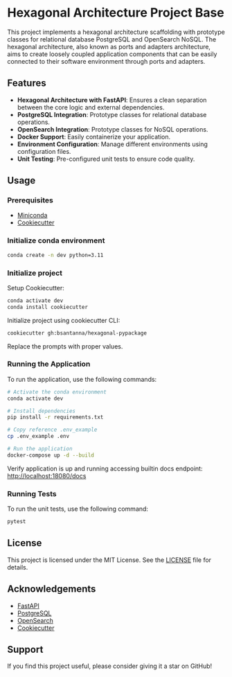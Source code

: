 # Hexagonal Architecture Project Base

This project implements a hexagonal architecture scaffolding with prototype classes for relational database PostgreSQL and OpenSearch NoSQL. The hexagonal architecture, also known as ports and adapters architecture, aims to create loosely coupled application components that can be easily connected to their software environment through ports and adapters.

## Features

- **Hexagonal Architecture with FastAPI**: Ensures a clean separation between the core logic and external dependencies.
- **PostgreSQL Integration**: Prototype classes for relational database operations.
- **OpenSearch Integration**: Prototype classes for NoSQL operations.
- **Docker Support**: Easily containerize your application.
- **Environment Configuration**: Manage different environments using configuration files.
- **Unit Testing**: Pre-configured unit tests to ensure code quality.

## Usage

### Prerequisites

- [Miniconda](https://docs.conda.io/en/latest/miniconda.html)
- [Cookiecutter](https://www.cookiecutter.io/)

### Initialize conda environment

```bash
conda create -n dev python=3.11
```

### Initialize project

Setup Cookiecutter:

```bash
conda activate dev
conda install cookiecutter
```

Initialize project using cookiecutter CLI:

```bash
cookiecutter gh:bsantanna/hexagonal-pypackage
```

Replace the prompts with proper values.

### Running the Application

To run the application, use the following commands:

```bash
# Activate the conda environment
conda activate dev

# Install dependencies
pip install -r requirements.txt

# Copy reference .env_example
cp .env_example .env

# Run the application
docker-compose up -d --build
```

Verify application is up and running accessing builtin docs endpoint: [http://localhost:18080/docs](http://localhost:18080/docs)

### Running Tests

To run the unit tests, use the following command:

```bash
pytest
```

## License

This project is licensed under the MIT License. See the [LICENSE](LICENSE) file for details.

## Acknowledgements

- [FastAPI](https://fastapi.tiangolo.com/)
- [PostgreSQL](https://www.postgresql.org/)
- [OpenSearch](https://opensearch.org/)
- [Cookiecutter](https://www.cookiecutter.io/)

## Support

If you find this project useful, please consider giving it a star on GitHub!

